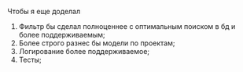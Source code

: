 Чтобы я еще доделал

1. Фильтр бы сделал полноценнее с оптимальным поиском в бд и более поддерживаемым;
2. Более строго разнес бы модели по проектам;
3. Логирование более поддерживаемое;
4. Тесты;
